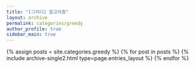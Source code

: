 ```yaml
---
title: "[그리디] 알고리즘"
layout: archive
permalink: categories/greedy
author_profile: true
sidebar_main: true
---
```



{% assign posts = site.categories.greedy %}
{% for post in posts %} {% include archive-single2.html type=page.entries_layout %} {% endfor %}